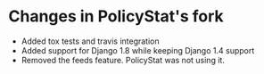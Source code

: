 # Changes in PolicyStat's fork

* Added tox tests and travis integration
* Added support for Django 1.8 while keeping Django 1.4 support
* Removed the feeds feature. PolicyStat was not using it.
